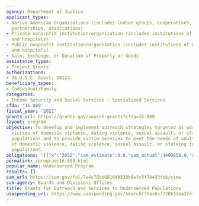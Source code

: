 ```yaml
---
agency: Department of Justice
applicant_types:
- Native American Organizations (includes lndian groups, cooperatives, corporations,
  partnerships, associations)
- Private nonprofit institution/organization (includes institutions of higher education
  and hospitals)
- Public nonprofit institution/organization (includes institutions of higher education
  and hospitals)
- Sale, Exchange, or Donation of Property or Goods
assistance_types:
- Project Grants
authorizations:
- 34 U.S.C. &sect; 20123.
beneficiary_types:
- Individual/Family
categories:
- Income Security and Social Services - Specialized Services
cfda: '16.889'
fiscal_year: '2022'
grants_url: https://grants.gov/search-grants?cfda=16.889
layout: program
objective: To develop and implement outreach strategies targeted at adult or youth
  victims of domestic violence, dating violence, sexual assault, or stalking in underserved
  populations and to provide victim services to meet the needs of adult or youth victims
  of domestic violence, dating violence, sexual assault, or stalking in underserved
  populations.
obligations: '[{"x":"2022","sam_estimate":0.0,"sam_actual":4499858.0,"usa_spending_actual":4499858.0},{"x":"2023","sam_estimate":10066724.0,"sam_actual":0.0,"usa_spending_actual":10021660.94},{"x":"2024","sam_estimate":9000000.0,"sam_actual":0.0,"usa_spending_actual":-19602.78}]'
permalink: /program/16.889.html
popular_name: Underserved Program
results: []
sam_url: https://sam.gov/fal/7e4c76bb081640538b8efc5f74433feb/view
sub-agency: Boards and Divisions Offices
title: Grants for Outreach and Services to Underserved Populations
usaspending_url: https://www.usaspending.gov/search/?hash=7720b33ea37d163a5f9bf51a910dd1d4
---
```

